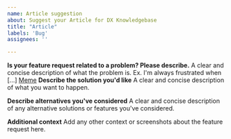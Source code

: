 ```yaml
---
name: Article suggestion
about: Suggest your Article for DX Knowledgebase
title: "Article"
labels: 'Bug'
assignees: ''

---
```


**Is your feature request related to a problem? Please describe.**
A clear and concise description of what the problem is. Ex. I'm always frustrated when [...]
[Meme](README.md)
**Describe the solution you'd like**
A clear and concise description of what you want to happen.

**Describe alternatives you've considered**
A clear and concise description of any alternative solutions or features you've considered.

**Additional context**
Add any other context or screenshots about the feature request here.

